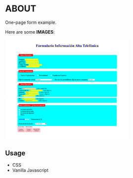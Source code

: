 # ABOUT

One-page form example.

<p>Here are some <b>IMAGES</b>:</p>

<img src = "ImagesFormLayout/form-pic1.png" width = 400>
<img src = "ImagesFormLayout/form-pic2.png" width = 400>


## Usage

- CSS
- Vanilla Javascript
